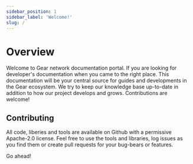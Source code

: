 ```yaml
---
sidebar_position: 1
sidebar_label: 'Welcome!'
slug: /
---
```


# Overview

Welcome to Gear network documentation portal. If you are looking for developer's documentation when you came to the right place. This documentation will be your central source for guides and developments in the Gear ecosystem. We try to keep our knowledge base up-to-date in addition to how our project develops and grows. Contributions are welcome!

## Contributing

All code, liberies and tools are available on Github with a permissive Apache-2.0 license. Feel free to use the tools and libraries, log issues as you find them or create pull requests for your bug-bears or features. 

Go ahead!